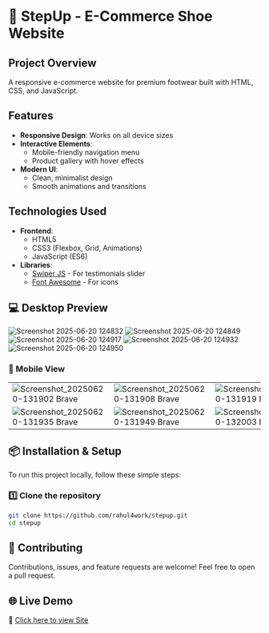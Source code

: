 # 👟 StepUp - E-Commerce Shoe Website


## Project Overview

A responsive e-commerce website for premium footwear built with HTML, CSS, and JavaScript.


## Features

- **Responsive Design**: Works on all device sizes
- **Interactive Elements**:
  - Mobile-friendly navigation menu
  - Product gallery with hover effects
- **Modern UI**:
  - Clean, minimalist design
  - Smooth animations and transitions


## Technologies Used

- **Frontend**:
  - HTML5
  - CSS3 (Flexbox, Grid, Animations)
  - JavaScript (ES6)
- **Libraries**:
  - [Swiper JS](https://swiperjs.com/) - For testimonials slider
  - [Font Awesome](https://fontawesome.com/) - For icons



## 💻 Desktop Preview

![Screenshot 2025-06-20 124832](https://github.com/user-attachments/assets/38dc8b9f-9783-49ba-b18e-cf45a0fd8d0a)
![Screenshot 2025-06-20 124849](https://github.com/user-attachments/assets/6a7c5f8e-eed0-4b72-98b9-f9cdcb5d5af6)
![Screenshot 2025-06-20 124917](https://github.com/user-attachments/assets/71fdb9a1-768f-45fd-828c-564cf601689b)
![Screenshot 2025-06-20 124932](https://github.com/user-attachments/assets/e39df582-eb08-494c-a914-5aab5d5ecf98)
![Screenshot 2025-06-20 124950](https://github.com/user-attachments/assets/0b2db019-ead3-41b9-a044-5eebd1fa1507)



### 📱 Mobile View

| | | | |
|---|---|---|---|
![Screenshot_20250620-131902 Brave](https://github.com/user-attachments/assets/89a41a66-9d11-4ebe-bdcd-2ea73bd68b69) | ![Screenshot_20250620-131908 Brave](https://github.com/user-attachments/assets/90616fa3-6c22-4b53-b7c6-75562fbd555b) | ![Screenshot_20250620-131919 Brave](https://github.com/user-attachments/assets/5b97b9d6-d436-4310-83b8-fad3250ed241) | ![Screenshot_20250620-131929 Brave](https://github.com/user-attachments/assets/74dcef13-c10d-47a1-84d7-c18bd948df30) |
![Screenshot_20250620-131935 Brave](https://github.com/user-attachments/assets/e86dbc7e-988f-4293-b6ad-5a119e2d5d50) | ![Screenshot_20250620-131949 Brave](https://github.com/user-attachments/assets/8feebac7-3f6b-4b7b-a7b0-feb92ff34b12) | ![Screenshot_20250620-132003 Brave](https://github.com/user-attachments/assets/798c9c80-f6a9-4cd6-842b-f6d44b355389) | ![Screenshot_20250620-132007 Brave](https://github.com/user-attachments/assets/5f7cd400-9b68-4ebd-9f5b-3f0f9f70e612) | 



## 📦 Installation & Setup

To run this project locally, follow these simple steps:

### 1️⃣ Clone the repository

```bash
git clone https://github.com/rahul4work/stepup.git
cd stepup
```


## 🤝 Contributing

Contributions, issues, and feature requests are welcome!
Feel free to open a pull request.



## 🌐 Live Demo

🔗 [Click here to view Site](https://stepup-two.vercel.app/) 

